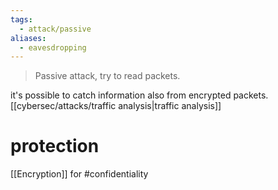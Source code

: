 ```yaml
---
tags:
  - attack/passive
aliases:
  - eavesdropping
---
```


>Passive attack, try to read packets.

it's possible to catch information also from encrypted packets. [[cybersec/attacks/traffic analysis|traffic analysis]]


# protection

[[Encryption]] for #confidentiality 

